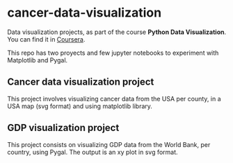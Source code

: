 # cancer-data-visualization
Data visualization projects, as part of the course **Python Data Visualization**. You can find it in [Coursera].

This repo has two proyects and few jupyter notebooks to experiment with Matplotlib and Pygal. 

## Cancer data visualization project
This project involves visualizing cancer data from the USA per county, in a USA map (svg format) and using matplotlib library.

## GDP visualization project
This project consists on visualizing GDP data from the World Bank, per country, using Pygal. The output is an xy plot in svg format. 

[Coursera]: https://www.coursera.org/learn/python-visualization/
